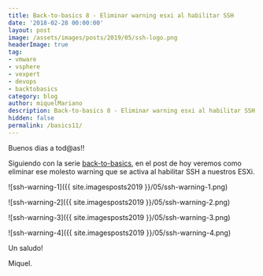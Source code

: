 ```yaml
---
title: Back-to-basics 8 - Eliminar warning esxi al habilitar SSH
date: '2018-02-28 00:00:00'
layout: post
image: /assets/images/posts/2019/05/ssh-logo.png
headerImage: true
tag:
- vmware
- vsphere
- vexpert
- devops
- backtobasics
category: blog
author: miquelMariano
description: Back-to-basics 8 - Eliminar warning esxi al habilitar SSH
hidden: false
permalink: /basics11/
---
```


Buenos dias a tod@as!!

Siguiendo con la serie [back-to-basics](https://miquelmariano.github.io/tags/#backtobasics), en el post de hoy veremos como eliminar ese molesto warning que se activa al habilitar SSH a nuestros ESXi.

![ssh-warning-1]({{ site.imagesposts2019 }}/05/ssh-warning-1.png)

![ssh-warning-2]({{ site.imagesposts2019 }}/05/ssh-warning-2.png)

![ssh-warning-3]({{ site.imagesposts2019 }}/05/ssh-warning-3.png)

![ssh-warning-4]({{ site.imagesposts2019 }}/05/ssh-warning-4.png)


Un saludo!

Miquel.


